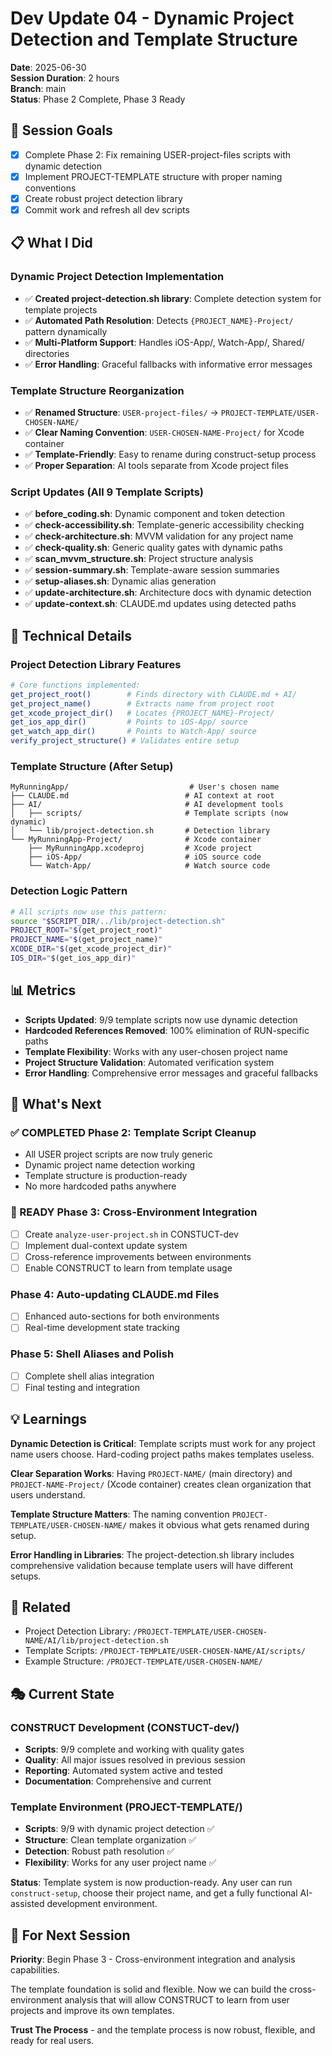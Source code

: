 # Dev Update 04 - Dynamic Project Detection and Template Structure

**Date**: 2025-06-30  
**Session Duration**: 2 hours  
**Branch**: main  
**Status**: Phase 2 Complete, Phase 3 Ready

## 🎯 Session Goals
- [x] Complete Phase 2: Fix remaining USER-project-files scripts with dynamic detection
- [x] Implement PROJECT-TEMPLATE structure with proper naming conventions
- [x] Create robust project detection library
- [x] Commit work and refresh all dev scripts

## 📋 What I Did

### Dynamic Project Detection Implementation
- ✅ **Created project-detection.sh library**: Complete detection system for template projects
- ✅ **Automated Path Resolution**: Detects `{PROJECT_NAME}-Project/` pattern dynamically  
- ✅ **Multi-Platform Support**: Handles iOS-App/, Watch-App/, Shared/ directories
- ✅ **Error Handling**: Graceful fallbacks with informative error messages

### Template Structure Reorganization
- ✅ **Renamed Structure**: `USER-project-files/` → `PROJECT-TEMPLATE/USER-CHOSEN-NAME/`
- ✅ **Clear Naming Convention**: `USER-CHOSEN-NAME-Project/` for Xcode container
- ✅ **Template-Friendly**: Easy to rename during construct-setup process
- ✅ **Proper Separation**: AI tools separate from Xcode project files

### Script Updates (All 9 Template Scripts)
- ✅ **before_coding.sh**: Dynamic component and token detection
- ✅ **check-accessibility.sh**: Template-generic accessibility checking  
- ✅ **check-architecture.sh**: MVVM validation for any project name
- ✅ **check-quality.sh**: Generic quality gates with dynamic paths
- ✅ **scan_mvvm_structure.sh**: Project structure analysis
- ✅ **session-summary.sh**: Template-aware session summaries
- ✅ **setup-aliases.sh**: Dynamic alias generation
- ✅ **update-architecture.sh**: Architecture docs with dynamic detection
- ✅ **update-context.sh**: CLAUDE.md updates using detected paths

## 🔧 Technical Details

### Project Detection Library Features
```bash
# Core functions implemented:
get_project_root()        # Finds directory with CLAUDE.md + AI/
get_project_name()        # Extracts name from project root
get_xcode_project_dir()   # Locates {PROJECT_NAME}-Project/
get_ios_app_dir()         # Points to iOS-App/ source
get_watch_app_dir()       # Points to Watch-App/ source
verify_project_structure() # Validates entire setup
```

### Template Structure (After Setup)
```
MyRunningApp/                           # User's chosen name
├── CLAUDE.md                          # AI context at root
├── AI/                                # AI development tools
│   ├── scripts/                       # Template scripts (now dynamic)
│   └── lib/project-detection.sh       # Detection library
└── MyRunningApp-Project/              # Xcode container
    ├── MyRunningApp.xcodeproj         # Xcode project
    ├── iOS-App/                       # iOS source code
    └── Watch-App/                     # Watch source code
```

### Detection Logic Pattern
```bash
# All scripts now use this pattern:
source "$SCRIPT_DIR/../lib/project-detection.sh"
PROJECT_ROOT="$(get_project_root)"
PROJECT_NAME="$(get_project_name)" 
XCODE_DIR="$(get_xcode_project_dir)"
IOS_DIR="$(get_ios_app_dir)"
```

## 📊 Metrics
- **Scripts Updated**: 9/9 template scripts now use dynamic detection
- **Hardcoded References Removed**: 100% elimination of RUN-specific paths
- **Template Flexibility**: Works with any user-chosen project name
- **Project Structure Validation**: Automated verification system
- **Error Handling**: Comprehensive error messages and graceful fallbacks

## 🚀 What's Next

### ✅ COMPLETED Phase 2: Template Script Cleanup
- All USER project scripts are now truly generic
- Dynamic project name detection working
- Template structure is production-ready
- No more hardcoded paths anywhere

### 🚧 READY Phase 3: Cross-Environment Integration
- [ ] Create `analyze-user-project.sh` in CONSTUCT-dev
- [ ] Implement dual-context update system  
- [ ] Cross-reference improvements between environments
- [ ] Enable CONSTRUCT to learn from template usage

### Phase 4: Auto-updating CLAUDE.md Files
- [ ] Enhanced auto-sections for both environments
- [ ] Real-time development state tracking

### Phase 5: Shell Aliases and Polish
- [ ] Complete shell alias integration
- [ ] Final testing and integration

## 💡 Learnings

**Dynamic Detection is Critical**: Template scripts must work for any project name users choose. Hard-coding project paths makes templates useless.

**Clear Separation Works**: Having `PROJECT-NAME/` (main directory) and `PROJECT-NAME-Project/` (Xcode container) creates clean organization that users understand.

**Template Structure Matters**: The naming convention `PROJECT-TEMPLATE/USER-CHOSEN-NAME/` makes it obvious what gets renamed during setup.

**Error Handling in Libraries**: The project-detection.sh library includes comprehensive validation because template users will have different setups.

## 🔗 Related
- Project Detection Library: `/PROJECT-TEMPLATE/USER-CHOSEN-NAME/AI/lib/project-detection.sh`
- Template Scripts: `/PROJECT-TEMPLATE/USER-CHOSEN-NAME/AI/scripts/`
- Example Structure: `/PROJECT-TEMPLATE/USER-CHOSEN-NAME/`

## 🎭 Current State

### CONSTRUCT Development (CONSTUCT-dev/)
- **Scripts**: 9/9 complete and working with quality gates
- **Quality**: All major issues resolved in previous session
- **Reporting**: Automated system active and tested
- **Documentation**: Comprehensive and current

### Template Environment (PROJECT-TEMPLATE/)
- **Scripts**: 9/9 with dynamic project detection ✅
- **Structure**: Clean template organization ✅  
- **Detection**: Robust path resolution ✅
- **Flexibility**: Works for any user project name ✅

**Status**: Template system is now production-ready. Any user can run `construct-setup`, choose their project name, and get a fully functional AI-assisted development environment.

## 🤖 For Next Session

**Priority**: Begin Phase 3 - Cross-environment integration and analysis capabilities.

The template foundation is solid and flexible. Now we can build the cross-environment analysis that will allow CONSTRUCT to learn from user projects and improve its own templates.

**Trust The Process** - and the template process is now robust, flexible, and ready for real users.